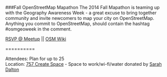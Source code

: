 ###Fall OpenStreetMap Mapathon
The 2014 Fall Mapathon is teaming up with the Geography Awareness Week - a great excuse to bring together community and invite newcomers to map your city on OpenStreetMap. Anything you commit to OpenStreetMap, should contain the hashtag #osmgeoweek in the comment.

[RSVP @ Meetup](http://www.meetup.com/Code4HR/events/213694792/) || [OSM Wiki](http://wiki.openstreetmap.org/wiki/Mapathon/OSM_Geo_Week_2014)

==========

Attendees: Plan for up to 25  
Location: [757 Create Space](http://www.757creativespace.com/en) - Space to work/wi-fi/water donated by [Sarah Dalton](https://twitter.com/757CreativeSpac)
 
